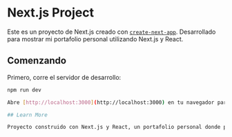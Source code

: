 # Next.js Project

Este es un proyecto de Next.js creado con [`create-next-app`](https://nextjs.org/docs/app/api-reference/cli/create-next-app).
Desarrollado para mostrar mi portafolio personal utilizando Next.js y React.

## Comenzando

Primero, corre el servidor de desarrollo:

```bash
npm run dev

Abre [http://localhost:3000](http://localhost:3000) en tu navegador para ver el resultado.

## Learn More

Proyecto construido con Next.js y React, un portafolio personal donde puedes ver mis habilidades y proyectos anteriores.
